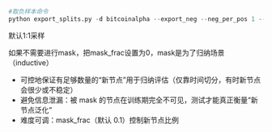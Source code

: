 ```python
#取负样本命令
python export_splits.py -d bitcoinalpha --export_neg --neg_per_pos 1 --seed 0
```


默认1:1采样

如果不需要进行mask，把mask_frac设置为0，mask是为了归纳场景（inductive）
- 可控地保证有足够数量的“新节点”用于归纳评估（仅靠时间切分，有时新节点会很少或不稳定）
- 避免信息泄漏：被 mask 的节点在训练期完全不可见，测试才能真正衡量“新节点泛化”
- 难度可调：mask_frac（默认 0.1）控制新节点比例